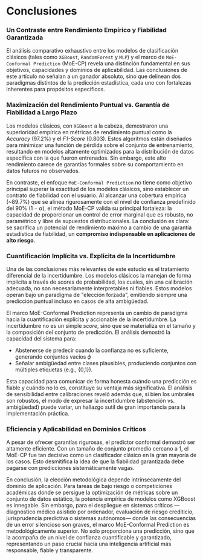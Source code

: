 

# Conclusiones

### Un Contraste entre Rendimiento Empírico y Fiabilidad Garantizada

El análisis comparativo exhaustivo entre los modelos de clasificación clásicos (tales como `XGBoost`, `RandomForest` y `MLP`) y el marco de `MoE-Conformal Prediction` (MoE-CP) revela una distinción fundamental en sus objetivos, capacidades y dominios de aplicabilidad. Las conclusiones de este artículo no señalan a un ganador absoluto, sino que delinean dos paradigmas distintos de la predicción estadística, cada uno con fortalezas inherentes para propósitos específicos.

### Maximización del Rendimiento Puntual vs. Garantía de Fiabilidad a Largo Plazo

Los modelos clásicos, con `XGBoost` a la cabeza, demostraron una superioridad empírica en métricas de rendimiento puntual como la *Accuracy* (97.2%) y el *F1-Score* (0.803). Estos algoritmos están diseñados para minimizar una función de pérdida sobre el conjunto de entrenamiento, resultando en modelos altamente optimizados para la distribución de datos específica con la que fueron entrenados. Sin embargo, este alto rendimiento carece de garantías formales sobre su comportamiento en datos futuros no observados.

En contraste, el enfoque `MoE-Conformal Prediction` no tiene como objetivo principal superar la exactitud de los modelos clásicos, sino establecer un contrato de fiabilidad con el usuario. Al alcanzar una cobertura empírica (~89.7%) que se alinea rigurosamente con el nivel de confianza predefinido del 90% $(1 - \alpha)$,  el método MoE-CP valida su principal fortaleza: la capacidad de proporcionar un control de error marginal que es robusto, no paramétrico y libre de supuestos distribucionales. La conclusión es clara: se sacrifica un potencial de rendimiento máximo a cambio de una garantía estadística de fiabilidad, un **compromiso indispensable en aplicaciones de alto riesgo**.

### Cuantificación Implícita vs. Explícita de la Incertidumbre

Una de las conclusiones más relevantes de este estudio es el tratamiento diferencial de la incertidumbre. Los modelos clásicos la manejan de forma implícita a través de *scores* de probabilidad, los cuales, sin una calibración adecuada, no son necesariamente interpretables ni fiables. Estos modelos operan bajo un paradigma de "elección forzada", emitiendo siempre una predicción puntual incluso en casos de alta ambigüedad.

El marco MoE-Conformal Prediction representa un cambio de paradigma hacia la cuantificación explícita y accionable de la incertidumbre. La incertidumbre no es un simple *score*, sino que se materializa en el tamaño y la composición del conjunto de predicción. El análisis demostró la capacidad del sistema para:

* Abstenerse de predecir cuando la confianza no es suficiente, generando conjuntos vacíos $\phi$
* Señalar ambigüedad entre clases plausibles, produciendo conjuntos con múltiples etiquetas (e.g., {0,1}).

Esta capacidad para comunicar de forma honesta cuándo una predicción es fiable y cuándo no lo es, constituye su ventaja más significativa. El análisis de sensibilidad entre calibraciones reveló además que, si bien los umbrales son robustos, el modo de expresar la incertidumbre (abstención vs. ambigüedad) puede variar, un hallazgo sutil de gran importancia para la implementación práctica.

### Eficiencia y Aplicabilidad en Dominios Críticos

A pesar de ofrecer garantías rigurosas, el predictor conformal demostró ser altamente eficiente. Con un tamaño de conjunto promedio cercano a 1, el MoE-CP fue tan decisivo como un clasificador clásico en la gran mayoría de los casos. Esto desmitifica la idea de que la fiabilidad garantizada debe pagarse con predicciones sistemáticamente vagas.

En conclusión, la elección metodológica depende intrínsecamente del dominio de aplicación. Para tareas de bajo riesgo o competiciones académicas donde se persigue la optimización de métricas sobre un conjunto de datos estático, la potencia empírica de modelos como XGBoost es innegable. Sin embargo, para el despliegue en sistemas críticos —diagnóstico médico asistido por ordenador, evaluación de riesgo crediticio, jurisprudencia predictiva o sistemas autónomos— donde las consecuencias de un error silencioso son graves, el marco MoE-Conformal Prediction es metodológicamente superior. No solo proporciona una predicción, sino que la acompaña de un nivel de confianza cuantificable y garantizado, representando un paso crucial hacia una inteligencia artificial más responsable, fiable y transparente.
